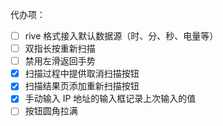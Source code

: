 代办项：

-   [ ] rive 格式接入默认数据源（时、分、秒、电量等）
-   [ ] 双指长按重新扫描
-   [ ] 禁用左滑返回手势
-   [x] 扫描过程中提供取消扫描按钮
-   [x] 扫描结果页添加重新扫描按钮
-   [x] 手动输入 IP 地址的输入框记录上次输入的值
-   [ ] 按钮圆角拉满
